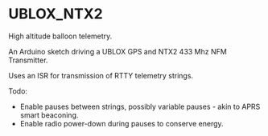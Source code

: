 UBLOX_NTX2
==============

High altitude balloon telemetry.

An Arduino sketch driving a UBLOX GPS and NTX2 433 Mhz NFM Transmitter.

Uses an ISR for transmission of RTTY telemetry strings.

Todo:

 * Enable pauses between strings, possibly variable pauses  - akin to APRS smart beaconing.
 * Enable radio power-down during pauses to conserve energy.